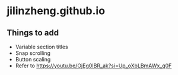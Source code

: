 # jilinzheng.github.io

## Things to add

- Variable section titles
- Snap scrolling
- Button scaling
- Refer to https://youtu.be/OjEg0IBR_ak?si=Up_oXbLBmAWx_q0F